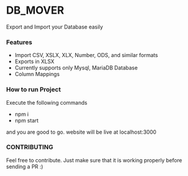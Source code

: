 # DB_MOVER

Export and Import your Database easily

### Features

- Import CSV, XSLX, XLX, Number, ODS, and similar formats
- Exports in XLSX
- Currently supports only Mysql, MariaDB Database
- Column Mappings

### How to run Project

Execute the following commands

- npm i
- npm start

and you are good to go. website will be live at localhost:3000

### CONTRIBUTING

Feel free to contribute. Just make sure that it is working properly before sending a PR :)

